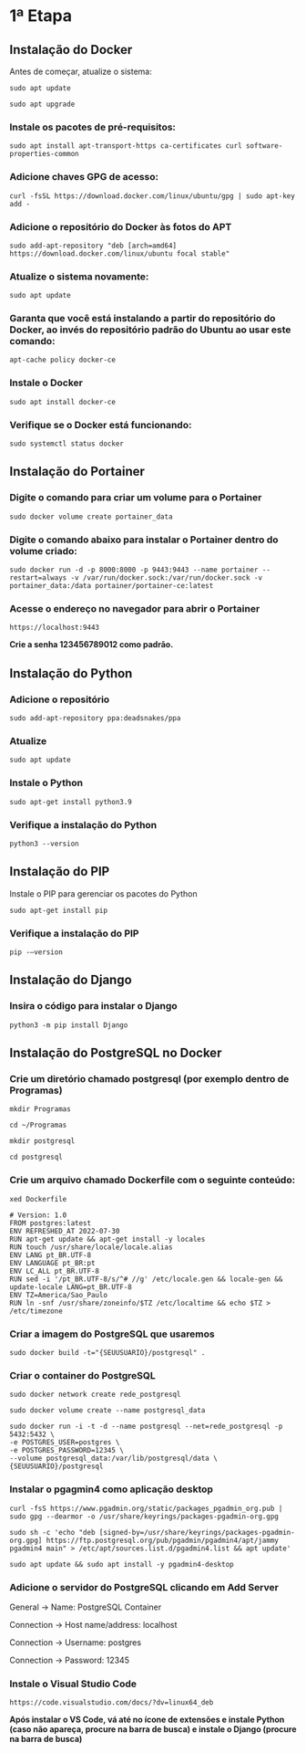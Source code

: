 # 1ª Etapa

## Instalação do Docker

Antes de começar, atualize o sistema:

```
sudo apt update
```
```
sudo apt upgrade
```


### Instale os pacotes de pré-requisitos:

```
sudo apt install apt-transport-https ca-certificates curl software-properties-common
```

### Adicione chaves GPG de acesso:

```
curl -fsSL https://download.docker.com/linux/ubuntu/gpg | sudo apt-key add -
```
### Adicione o repositório do Docker às fotos do APT

```
sudo add-apt-repository "deb [arch=amd64] https://download.docker.com/linux/ubuntu focal stable"
```


### Atualize o sistema novamente:

```
sudo apt update
```

### Garanta que você está instalando a partir do repositório do Docker, ao invés do repositório padrão do Ubuntu ao usar este comando:

```
apt-cache policy docker-ce
```
### Instale o Docker
```
sudo apt install docker-ce
```

### Verifique se o Docker está funcionando:
```
sudo systemctl status docker
```

## Instalação do Portainer

### Digite o comando para criar um volume para o Portainer
```
sudo docker volume create portainer_data
```

### Digite o comando abaixo para instalar o Portainer dentro do volume criado:

```
sudo docker run -d -p 8000:8000 -p 9443:9443 --name portainer --restart=always -v /var/run/docker.sock:/var/run/docker.sock -v portainer_data:/data portainer/portainer-ce:latest
```

### Acesse o endereço no navegador para abrir o Portainer
```
https://localhost:9443
```
**Crie a senha 123456789012 como padrão.**


## Instalação do Python

### Adicione o repositório
```
sudo add-apt-repository ppa:deadsnakes/ppa
```

### Atualize
```
sudo apt update
```

### Instale o Python

```
sudo apt-get install python3.9
```

### Verifique a instalação do Python
```
python3 --version
```

## Instalação do PIP
Instale o PIP para gerenciar os pacotes do Python
```
sudo apt-get install pip
```

### Verifique a instalação do PIP
```
pip -–version
```

## Instalação do Django

### Insira o código para instalar o Django
```
python3 -m pip install Django
```

## Instalação do PostgreSQL no Docker

### Crie um diretório chamado postgresql (por exemplo dentro de Programas)

```
mkdir Programas
```
```
cd ~/Programas
```
```
mkdir postgresql
```
```
cd postgresql
```

### Crie um arquivo chamado Dockerfile com o seguinte conteúdo:

```
xed Dockerfile
```
```
# Version: 1.0
FROM postgres:latest
ENV REFRESHED_AT 2022-07-30
RUN apt-get update && apt-get install -y locales
RUN touch /usr/share/locale/locale.alias
ENV LANG pt_BR.UTF-8
ENV LANGUAGE pt_BR:pt
ENV LC_ALL pt_BR.UTF-8
RUN sed -i '/pt_BR.UTF-8/s/^# //g' /etc/locale.gen && locale-gen && update-locale LANG=pt_BR.UTF-8
ENV TZ=America/Sao_Paulo
RUN ln -snf /usr/share/zoneinfo/$TZ /etc/localtime && echo $TZ > /etc/timezone
```

### Criar a imagem do PostgreSQL que usaremos

```
sudo docker build -t="{SEUUSUARIO}/postgresql" .
```

### Criar o container do PostgreSQL

```
sudo docker network create rede_postgresql
```
```
sudo docker volume create --name postgresql_data
```
```
sudo docker run -i -t -d --name postgresql --net=rede_postgresql -p 5432:5432 \
-e POSTGRES_USER=postgres \
-e POSTGRES_PASSWORD=12345 \
--volume postgresql_data:/var/lib/postgresql/data \
{SEUUSUARIO}/postgresql
```
### Instalar o pgagmin4 como aplicação desktop

```
curl -fsS https://www.pgadmin.org/static/packages_pgadmin_org.pub | sudo gpg --dearmor -o /usr/share/keyrings/packages-pgadmin-org.gpg
```
```
sudo sh -c 'echo "deb [signed-by=/usr/share/keyrings/packages-pgadmin-org.gpg] https://ftp.postgresql.org/pub/pgadmin/pgadmin4/apt/jammy pgadmin4 main" > /etc/apt/sources.list.d/pgadmin4.list && apt update'
```
```
sudo apt update && sudo apt install -y pgadmin4-desktop
```

### Adicione o servidor do PostgreSQL clicando em Add Server

General → Name: PostgreSQL Container

Connection → Host name/address: localhost

Connection → Username: postgres

Connection → Password: 12345


### Instale o Visual Studio Code
```
https://code.visualstudio.com/docs/?dv=linux64_deb
```

**Após instalar o VS Code, vá até no ícone de extensões e instale Python (caso não apareça, procure na barra de busca) e instale o Django (procure na barra de busca)**











